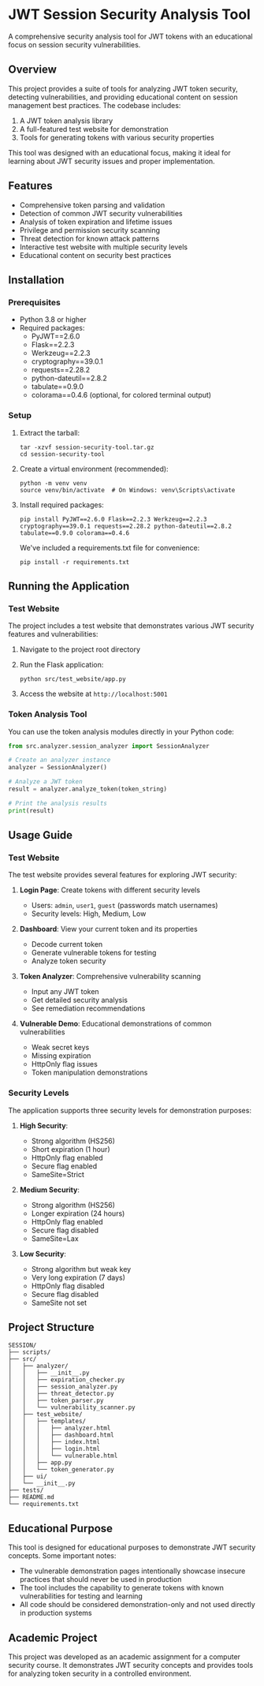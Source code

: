 # JWT Session Security Analysis Tool

A comprehensive security analysis tool for JWT tokens with an educational focus on session security vulnerabilities.

## Overview

This project provides a suite of tools for analyzing JWT token security, detecting vulnerabilities, and providing educational content on session management best practices. The codebase includes:

1. A JWT token analysis library
2. A full-featured test website for demonstration
3. Tools for generating tokens with various security properties

This tool was designed with an educational focus, making it ideal for learning about JWT security issues and proper implementation.

## Features

- Comprehensive token parsing and validation
- Detection of common JWT security vulnerabilities
- Analysis of token expiration and lifetime issues
- Privilege and permission security scanning
- Threat detection for known attack patterns
- Interactive test website with multiple security levels
- Educational content on security best practices

## Installation

### Prerequisites

- Python 3.8 or higher
- Required packages:
  - PyJWT==2.6.0
  - Flask==2.2.3
  - Werkzeug==2.2.3
  - cryptography==39.0.1
  - requests==2.28.2
  - python-dateutil==2.8.2
  - tabulate==0.9.0
  - colorama==0.4.6 (optional, for colored terminal output)

### Setup

1. Extract the tarball:
   ```
   tar -xzvf session-security-tool.tar.gz
   cd session-security-tool
   ```

2. Create a virtual environment (recommended):
   ```
   python -m venv venv
   source venv/bin/activate  # On Windows: venv\Scripts\activate
   ```

3. Install required packages:
   ```
   pip install PyJWT==2.6.0 Flask==2.2.3 Werkzeug==2.2.3 cryptography==39.0.1 requests==2.28.2 python-dateutil==2.8.2 tabulate==0.9.0 colorama==0.4.6
   ```

   We've included a requirements.txt file for convenience:
   ```
   pip install -r requirements.txt
   ```

## Running the Application

### Test Website

The project includes a test website that demonstrates various JWT security features and vulnerabilities:

1. Navigate to the project root directory

2. Run the Flask application:
   ```
   python src/test_website/app.py
   ```

3. Access the website at `http://localhost:5001`

### Token Analysis Tool

You can use the token analysis modules directly in your Python code:

```python
from src.analyzer.session_analyzer import SessionAnalyzer

# Create an analyzer instance
analyzer = SessionAnalyzer()

# Analyze a JWT token
result = analyzer.analyze_token(token_string)

# Print the analysis results
print(result)
```

## Usage Guide

### Test Website

The test website provides several features for exploring JWT security:

1. **Login Page**: Create tokens with different security levels
   - Users: `admin`, `user1`, `guest` (passwords match usernames)
   - Security levels: High, Medium, Low

2. **Dashboard**: View your current token and its properties
   - Decode current token
   - Generate vulnerable tokens for testing
   - Analyze token security

3. **Token Analyzer**: Comprehensive vulnerability scanning
   - Input any JWT token
   - Get detailed security analysis
   - See remediation recommendations

4. **Vulnerable Demo**: Educational demonstrations of common vulnerabilities
   - Weak secret keys
   - Missing expiration
   - HttpOnly flag issues
   - Token manipulation demonstrations

### Security Levels

The application supports three security levels for demonstration purposes:

1. **High Security**:
   - Strong algorithm (HS256)
   - Short expiration (1 hour)
   - HttpOnly flag enabled
   - Secure flag enabled
   - SameSite=Strict

2. **Medium Security**:
   - Strong algorithm (HS256)
   - Longer expiration (24 hours)
   - HttpOnly flag enabled
   - Secure flag disabled
   - SameSite=Lax

3. **Low Security**:
   - Strong algorithm but weak key
   - Very long expiration (7 days)
   - HttpOnly flag disabled
   - Secure flag disabled
   - SameSite not set

## Project Structure

```
SESSION/
├── scripts/
├── src/
│   ├── analyzer/
│   │   ├── __init__.py
│   │   ├── expiration_checker.py
│   │   ├── session_analyzer.py
│   │   ├── threat_detector.py
│   │   ├── token_parser.py
│   │   └── vulnerability_scanner.py
│   ├── test_website/
│   │   ├── templates/
│   │   │   ├── analyzer.html
│   │   │   ├── dashboard.html
│   │   │   ├── index.html
│   │   │   ├── login.html
│   │   │   └── vulnerable.html
│   │   ├── app.py
│   │   └── token_generator.py
│   ├── ui/
│   └── __init__.py
├── tests/
├── README.md
└── requirements.txt
```

## Educational Purpose

This tool is designed for educational purposes to demonstrate JWT security concepts. Some important notes:

- The vulnerable demonstration pages intentionally showcase insecure practices that should never be used in production
- The tool includes the capability to generate tokens with known vulnerabilities for testing and learning
- All code should be considered demonstration-only and not used directly in production systems

## Academic Project

This project was developed as an academic assignment for a computer security course. It demonstrates JWT security concepts and provides tools for analyzing token security in a controlled environment.